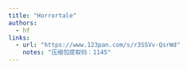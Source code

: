 ```yaml
---
title: "Horrortale"
authors:
  - hf
links:
  - url: "https://www.123pan.com/s/r3SSVv-QsrWd"
    notes: "压缩包提取码：1145"
---
```

